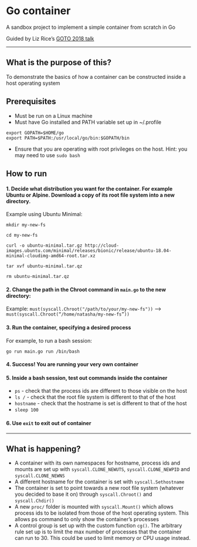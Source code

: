 # Go container
A sandbox project to implement a simple container from scratch in Go

Guided by Liz Rice’s [GOTO 2018 talk](https://www.youtube.com/watch?v=8fi7uSYlOdc)

---

## What is the purpose of this?
To demonstrate the basics of how a container can be constructed inside a host operating system


## Prerequisites
* Must be run on a Linux machine
* Must have Go installed and PATH variable set up in ~/.profile
```
export GOPATH=$HOME/go
export PATH=$PATH:/usr/local/go/bin:$GOPATH/bin
```
* Ensure that you are operating with root privileges on the host. Hint: you may need to use `sudo bash`  


## How to run
#### 1. Decide what distribution you want for the container. For example Ubuntu or Alpine. Download a copy of its root file system into a new directory.
Example using Ubuntu Minimal:
```
mkdir my-new-fs
```
```
cd my-new-fs
```
```
curl -o ubuntu-minimal.tar.gz http://cloud-images.ubuntu.com/minimal/releases/bionic/release/ubuntu-18.04-minimal-cloudimg-amd64-root.tar.xz
```
```
tar xvf ubuntu-minimal.tar.qz
```
```
rm ubuntu-minimal.tar.qz
```
#### 2. Change the path in the Chroot command in `main.go` to the new directory:
Example: 
`must(syscall.Chroot("/path/to/your/my-new-fs"))` —> `must(syscall.Chroot(“/home/natasha/my-new-fs”))`
#### 3. Run the container, specifying a desired process
For example, to run a bash session:
```
go run main.go run /bin/bash
```
#### 4. Success! You are running your very own container

#### 5. Inside a bash session, test out commands inside the container
  - `ps` - check that the process ids are different to those visible on the host
  - `ls /` - check that the root file system is different to that of the host
  - `hostname` - check that the hostname is set is different to that of the host
  - `sleep 100`
  
#### 6. Use `exit` to exit out of container

---
## What is happening?

* A container with its own namespaces for hostname, process ids and mounts are set up with `syscall.CLONE_NEWUTS`, `syscall.CLONE_NEWPID` and `syscall.CLONE_NEWNS`
* A different hostname for the container is set with `syscall.Sethostname`
* The container is set to point towards a new root file system (whatever you decided to base it on) through `syscall.Chroot()` and `syscall.Chdir()`
* A new `proc/` folder is mounted with `syscall.Mount()` which allows process ids to be isolated from those of the host operating system. This allows ps command to only show the container’s processes
* A control group is set up with the custom function `cg()`. The arbitrary rule set up is to limit the max number of processes that the container can run to 30. This could be used to limit memory or CPU usage instead.
